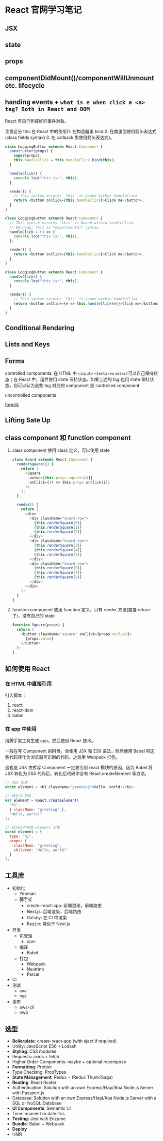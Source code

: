 # React 官网学习笔记

## JSX

## state

## props

## componentDidMount()/componentWillUnmount etc. lifecycle

## handing events + `what is e when click a <a> tag? Both in React and DOM`

React 有自己包装好的事件对象。

注意区分 this 在 React 中的使用(1. 在构造器里 bind 2. 在类里面使用箭头表达式(class fields syntax) 3. 在 callback 里使用箭头表达式)。

```javascript
class LoggingButton extends React.Component {
  constructor(props) {
    super(props);
    this.handleClick = this.handleClick.bind(this);
  }

  handleClick() {
    console.log("this is:", this);
  }

  render() {
    // This syntax ensures `this` is bound within handleClick
    return <button onClick={this.handleClick}>Click me</button>;
  }
}
```

```javascript
class LoggingButton extends React.Component {
  // This syntax ensures `this` is bound within handleClick.
  // Warning: this is *experimental* syntax.
  handleClick = () => {
    console.log("this is:", this);
  };

  render() {
    return <button onClick={this.handleClick}>Click me</button>;
  }
}
```

```javascript
class LoggingButton extends React.Component {
  handleClick() {
    console.log("this is:", this);
  }

  render() {
    // This syntax ensures `this` is bound within handleClick
    return <button onClick={e => this.handleClick(e)}>Click me</button>;
  }
}
```

## Conditional Rendering

## Lists and Keys

## Forms

controlled components: 在 HTML 中 `<input>` `<textarea` `select`可以自己保持状态；在 React 中，组件使用 state 保持状态。如果上述的 tag 也用 state 保持状态，则可以认为这些 tag 对应的 component 是 controlled component

uncontrolled components

[formilk](https://jaredpalmer.com/formik/docs/overview)

## Lifting Sate Up

## class component 和 function component

1. class component 使用 class 定义，可以使用 state

   ```javascript
   class Board extends React.Component {
     renderSquare(i) {
       return (
         <Square
           value={this.props.squares[i]}
           onClick={() => this.props.onClick(i)}
         />
       );
     }

     render() {
       return (
         <div>
           <div className="board-row">
             {this.renderSquare(0)}
             {this.renderSquare(1)}
             {this.renderSquare(2)}
           </div>
           <div className="board-row">
             {this.renderSquare(3)}
             {this.renderSquare(4)}
             {this.renderSquare(5)}
           </div>
           <div className="board-row">
             {this.renderSquare(6)}
             {this.renderSquare(7)}
             {this.renderSquare(8)}
           </div>
         </div>
       );
     }
   }
   ```

2. function component 使用 function 定义，只有 render 方法(直接 return 了)，没有自己的 state

   ```javascript
   function Square(props) {
     return (
       <button className="square" onClick={props.onClick}>
         {props.value}
       </button>
     );
   }
   ```

## 如何使用 React

### 在 HTML 中直接引用

引入脚本：

1. react
2. react-dom
3. babel

### 在 app 中使用

用脚手架工具生成 app，然后使用 React 技术。

一般在写 Component 的时候，会使用 JSX 和 ES6 语法，然后使用 Babel 将这些代码转化为浏览器可识别的代码，之后用 Webpack 打包。

这也是 JSX 方式写 Component 一定要引用 react 模块的原因，因为 Babel 将 JSX 转化为 ES5 代码后，转化后代码中会有 React.createElement 等方法。

```javascript
// JSX 写法
const element = <h1 className="greeting">Hello, world!</h1>;

// 转化为 ES5
var element = React.createElement(
  "h1",
  { className: "greeting" },
  "Hello, world!"
);

// 运行后产生的 element 对象
const element = {
  type: "h1",
  props: {
    className: "greeting",
    children: "Hello, world!"
  }
};
```

## 工具库

- 初始化
  - Yeoman
  - 脚手架
    - create-react-app: 前端渲染，前端路由
    - Next.js: 后端渲染，后端路由
    - Gatsby: 在 CI 中渲染
    - Razzle: 类似于 Next.js
- 开发
  - 包管理
    - npm
  - 编译
    - Babel
  - 打包
    - Webpack
    - Neutrino
    - Parcel
- CI
- 测试
  - ava
  - nyc
- 发布
  - aws-cli
  - nwb

## 选型

- **Boilerplate**: create-react-app (with eject if required)
- Utility: JavaScript ES6 + Lodash
- **Styling**: CSS modules
- Requests: axios + fetch
- Higher Order Components: maybe + optional recompose
- **Formatting**: Prettier
- Type Checking: PropTypes
- **State Management**: Redux + (Redux Thunk/Saga)
- **Routing**: React Router
- Authentication: Solution with an own Express/Hapi/Koa Node.js Server with Passport.js
- Database: Solution with an own Express/Hapi/Koa Node.js Server with a SQL or NoSQL Database
- **UI Components**: Semantic UI
- Time: moment or date-fns
- **Testing**: Jest with Enzyme
- **Bundle**: Babel + Webpack
- **Deploy**
- HMR
